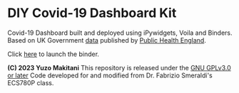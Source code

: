 # DIY Covid-19 Dashboard Kit

Covid-19 Dashboard built and deployed using iPywidgets, Voila and Binders. Based on UK Government [data](https://coronavirus.data.gov.uk/) published by [Public Health England](https://www.gov.uk/government/organisations/public-health-england).

Click [here](https://mybinder.org/v2/gh/yuzom/covid-19_dashboard/main?labpath=voila%2Frender%2Fcovid-19_dashboard.ipynb) to launch the binder.

**(C) 2023 Yuzo Makitani** This repository is released under the [GNU GPLv3.0 or later](https://www.gnu.org/licenses/)
Code developed for and modified from Dr. Fabrizio Smeraldi's ECS780P class.
